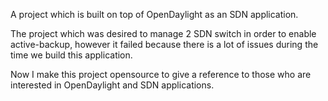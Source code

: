 A project which is built on top of OpenDaylight as an SDN application.

The project which was desired to manage 2 SDN switch in order to enable active-backup, however it failed because there is a lot of
issues during the time we build this application.

Now I make this project opensource to give a reference to those who are interested in OpenDaylight and SDN applications.